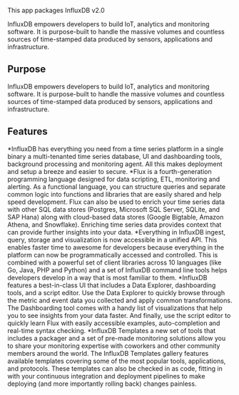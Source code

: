 This app packages InfluxDB v2.0

InfluxDB empowers developers to build IoT, analytics and monitoring software. It is purpose-built to handle the massive volumes and countless sources of time-stamped data produced by sensors, applications and infrastructure.

## Purpose

InfluxDB empowers developers to build IoT, analytics and monitoring software. It is purpose-built to handle the massive volumes and countless sources of time-stamped data produced by sensors, applications and infrastructure.

## Features

*InfluxDB has everything you need from a time series platform in a single binary  a multi-tenanted time series database, UI and dashboarding tools, background processing and monitoring agent. All this makes deployment and setup a breeze and easier to secure.
*Flux is a fourth-generation programming language designed for data scripting, ETL, monitoring and alerting. As a functional language, you can structure queries and separate common logic into functions and libraries that are easily shared and help speed development. Flux can also be used to enrich your time series data with other SQL data stores (Postgres, Microsoft SQL Server, SQLite, and SAP Hana) along with cloud-based data stores (Google Bigtable, Amazon Athena, and Snowflake). Enriching time series data provides context that can provide further insights into your data.
*Everything in InfluxDB  ingest, query, storage and visualization  is now accessible in a unified API. This enables faster time to awesome for developers because everything in the platform can now be programmatically accessed and controlled. This is combined with a powerful set of client libraries across 10 languages (like Go, Java, PHP and Python) and a set of InfluxDB command line tools helps developers develop in a way that is most familiar to them.
*InfluxDB features a best-in-class UI that includes a Data Explorer, dashboarding tools, and a script editor. Use the Data Explorer to quickly browse through the metric and event data you collected and apply common transformations. The Dashboarding tool comes with a handy list of visualizations that help you to see insights from your data faster. And finally, use the script editor to quickly learn Flux with easily accessible examples, auto-completion and real-time syntax checking.
*InfluxDB Templates  a new set of tools that includes a packager and a set of pre-made monitoring solutions  allow you to share your monitoring expertise with coworkers and other community members around the world. The InfluxDB Templates gallery features available templates covering some of the most popular tools, applications, and protocols. These templates can also be checked in as code, fitting in with your continuous integration and deployment pipelines to make deploying (and more importantly rolling back) changes painless.


